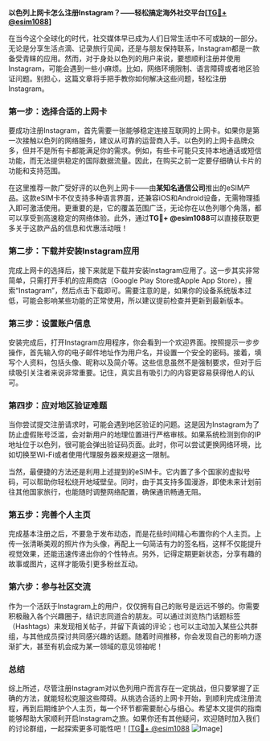 **以色列上网卡怎么注册Instagram？——轻松搞定海外社交平台[[TG💪+ @esim1088](https://t.me/s/esim1088)]**

在当今这个全球化的时代，社交媒体早已成为人们日常生活中不可或缺的一部分。无论是分享生活点滴、记录旅行见闻，还是与朋友保持联系，Instagram都是一款备受青睐的应用。然而，对于身处以色列的用户来说，要想顺利注册并使用Instagram，可能会遇到一些小麻烦。比如，网络环境限制、语言障碍或者地区验证问题。别担心，这篇文章将手把手教你如何解决这些问题，轻松注册Instagram。

### **第一步：选择合适的上网卡**
要成功注册Instagram，首先需要一张能够稳定连接互联网的上网卡。如果你是第一次接触以色列的网络服务，建议从可靠的运营商入手。以色列的上网卡品牌众多，但并不是所有卡都能满足你的需求。例如，有些卡可能只支持本地通话或短信功能，而无法提供稳定的国际数据流量。因此，在购买之前一定要仔细确认卡片的功能和支持范围。

在这里推荐一款广受好评的以色列上网卡——由**某知名通信公司**推出的eSIM产品。这款eSIM卡不仅支持多种语言界面，还兼容iOS和Android设备，无需物理插入即可激活使用。更重要的是，它的覆盖范围广泛，无论你在以色列哪个角落，都可以享受到高速稳定的网络体验。此外，通过**TG💪+ @esim1088**可以直接获取更多关于这款产品的信息和优惠活动哦！

### **第二步：下载并安装Instagram应用**
完成上网卡的选择后，接下来就是下载并安装Instagram应用了。这一步其实非常简单，只需打开手机的应用商店（Google Play Store或Apple App Store），搜索“Instagram”，然后点击下载即可。需要注意的是，如果你的设备系统版本过低，可能会影响某些功能的正常使用，所以建议提前检查并更新到最新版本。

### **第三步：设置账户信息**
安装完成后，打开Instagram应用程序，你会看到一个欢迎界面。按照提示一步步操作，首先输入你的电子邮件地址作为用户名，并设置一个安全的密码。接着，填写个人资料，包括头像、昵称以及简介等。这些信息虽然不是强制要求，但对于后续吸引关注者来说非常重要。记住，真实且有吸引力的内容更容易获得他人的认可。

### **第四步：应对地区验证难题**
当你尝试提交注册请求时，可能会遇到地区验证的问题。这是因为Instagram为了防止虚假账号泛滥，会对新用户的地理位置进行严格审核。如果系统检测到你的IP地址位于以色列，很可能会弹出验证码页面。此时，你可以尝试更换网络环境，比如切换至Wi-Fi或者使用代理服务器来规避这一限制。

当然，最便捷的方法还是利用上述提到的eSIM卡。它内置了多个国家的虚拟号码，可以帮助你轻松绕开地域壁垒。同时，由于其支持多国漫游，即使未来计划前往其他国家旅行，也能随时调整网络配置，确保通讯畅通无阻。

### **第五步：完善个人主页**
完成基本注册之后，不要急于发布动态，而是花些时间精心布置你的个人主页。上传一张清晰美观的照片作为头像，再配上一句简洁有力的签名档，这样不仅能提升视觉效果，还能迅速传递出你的个性特点。另外，记得定期更新状态，分享有趣的故事或图片，这样才能吸引更多粉丝互动。

### **第六步：参与社区交流**
作为一个活跃于Instagram上的用户，仅仅拥有自己的账号是远远不够的。你需要积极融入各个兴趣圈子，结识志同道合的朋友。可以通过浏览热门话题标签（Hashtags）来发现相关帖子，并留下真诚的评论；也可以主动加入某些公共群组，与其他成员探讨共同感兴趣的话题。随着时间推移，你会发现自己的影响力逐渐扩大，甚至有机会成为某一领域的意见领袖呢！

### **总结**
综上所述，尽管注册Instagram对以色列用户而言存在一定挑战，但只要掌握了正确的方法，就能轻松克服这些障碍。从挑选合适的上网卡开始，到顺利完成注册流程，再到后期维护个人主页，每一个环节都需要耐心与细心。希望本文提供的指南能够帮助大家顺利开启Instagram之旅。如果你还有其他疑问，欢迎随时加入我们的讨论群组，一起探索更多可能性吧！[[TG💪+ @esim1088](https://t.me/s/esim1088) ![Image](https://i.postimg.cc/4NQfJmqS/Snipaste-2025-05-13-00-14-12.png)]